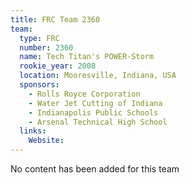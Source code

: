 ```yaml
---
title: FRC Team 2360
team:
  type: FRC
  number: 2360
  name: Tech Titan's POWER-Storm
  rookie_year: 2008
  location: Mooresville, Indiana, USA
  sponsors:
    - Rolls Royce Corporation
    - Water Jet Cutting of Indiana
    - Indianapolis Public Schools
    - Arsenal Technical High School
  links:
    Website: 
---
```

No content has been added for this team